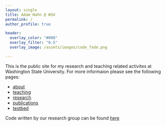 ```yaml
---
layout: single
title: Adam Hahn @ WSU
permalink: /
author_profile: true

header:
  overlay_color: "#000"
  overlay_filter: "0.5"
  overlay_image: /assets/images/code_fade.png

---
```

This is the public site for my research and teaching related activites at Washington State University. 
For more informaion please see the following pages:
* [about]({{site.baseurl}}about)
* [teaching]({{site.baseurl}}teaching)
* [research]({{site.baseurl}}research)
* [publications]({{site.baseurl}}publications)
* [testbed]({{site.baseurl}}smartcity)

Code written by our research group can be found [here](https://github.com/wsu-smartcity)
